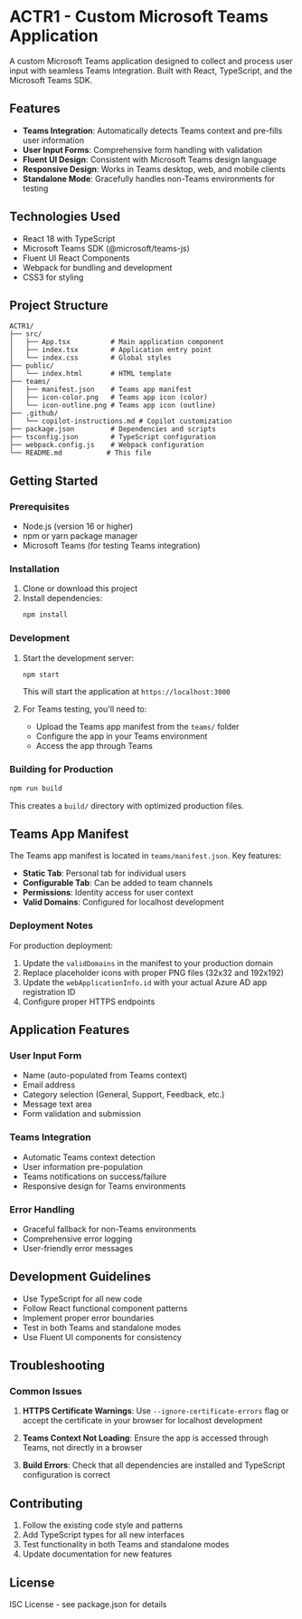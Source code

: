 # ACTR1 - Custom Microsoft Teams Application

A custom Microsoft Teams application designed to collect and process user input with seamless Teams integration. Built with React, TypeScript, and the Microsoft Teams SDK.

## Features

- **Teams Integration**: Automatically detects Teams context and pre-fills user information
- **User Input Forms**: Comprehensive form handling with validation
- **Fluent UI Design**: Consistent with Microsoft Teams design language
- **Responsive Design**: Works in Teams desktop, web, and mobile clients
- **Standalone Mode**: Gracefully handles non-Teams environments for testing

## Technologies Used

- React 18 with TypeScript
- Microsoft Teams SDK (@microsoft/teams-js)
- Fluent UI React Components
- Webpack for bundling and development
- CSS3 for styling

## Project Structure

```
ACTR1/
├── src/
│   ├── App.tsx          # Main application component
│   ├── index.tsx        # Application entry point
│   └── index.css        # Global styles
├── public/
│   └── index.html       # HTML template
├── teams/
│   ├── manifest.json    # Teams app manifest
│   ├── icon-color.png   # Teams app icon (color)
│   └── icon-outline.png # Teams app icon (outline)
├── .github/
│   └── copilot-instructions.md # Copilot customization
├── package.json         # Dependencies and scripts
├── tsconfig.json        # TypeScript configuration
├── webpack.config.js    # Webpack configuration
└── README.md           # This file
```

## Getting Started

### Prerequisites

- Node.js (version 16 or higher)
- npm or yarn package manager
- Microsoft Teams (for testing Teams integration)

### Installation

1. Clone or download this project
2. Install dependencies:
   ```bash
   npm install
   ```

### Development

1. Start the development server:
   ```bash
   npm start
   ```
   This will start the application at `https://localhost:3000`

2. For Teams testing, you'll need to:
   - Upload the Teams app manifest from the `teams/` folder
   - Configure the app in your Teams environment
   - Access the app through Teams

### Building for Production

```bash
npm run build
```

This creates a `build/` directory with optimized production files.

## Teams App Manifest

The Teams app manifest is located in `teams/manifest.json`. Key features:

- **Static Tab**: Personal tab for individual users
- **Configurable Tab**: Can be added to team channels
- **Permissions**: Identity access for user context
- **Valid Domains**: Configured for localhost development

### Deployment Notes

For production deployment:

1. Update the `validDomains` in the manifest to your production domain
2. Replace placeholder icons with proper PNG files (32x32 and 192x192)
3. Update the `webApplicationInfo.id` with your actual Azure AD app registration ID
4. Configure proper HTTPS endpoints

## Application Features

### User Input Form
- Name (auto-populated from Teams context)
- Email address
- Category selection (General, Support, Feedback, etc.)
- Message text area
- Form validation and submission

### Teams Integration
- Automatic Teams context detection
- User information pre-population
- Teams notifications on success/failure
- Responsive design for Teams environments

### Error Handling
- Graceful fallback for non-Teams environments
- Comprehensive error logging
- User-friendly error messages

## Development Guidelines

- Use TypeScript for all new code
- Follow React functional component patterns
- Implement proper error boundaries
- Test in both Teams and standalone modes
- Use Fluent UI components for consistency

## Troubleshooting

### Common Issues

1. **HTTPS Certificate Warnings**: Use `--ignore-certificate-errors` flag or accept the certificate in your browser for localhost development

2. **Teams Context Not Loading**: Ensure the app is accessed through Teams, not directly in a browser

3. **Build Errors**: Check that all dependencies are installed and TypeScript configuration is correct

## Contributing

1. Follow the existing code style and patterns
2. Add TypeScript types for all new interfaces
3. Test functionality in both Teams and standalone modes
4. Update documentation for new features

## License

ISC License - see package.json for details
